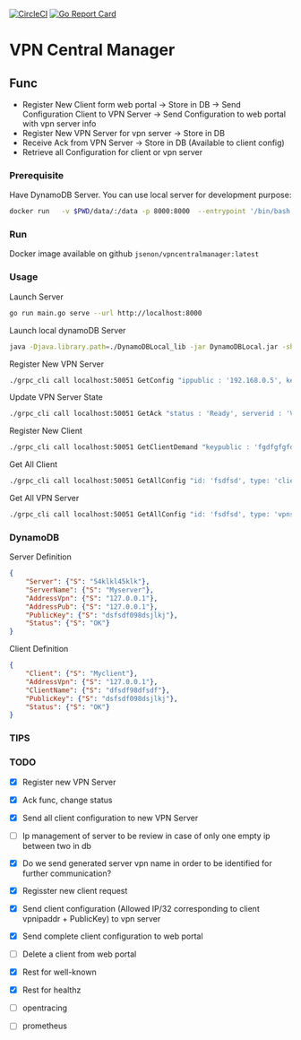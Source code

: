 [![CircleCI](https://circleci.com/gh/jsenon/vpncentralmanager.svg?style=svg)](https://circleci.com/gh/jsenon/vpncentralmanager)
[![Go Report Card](https://goreportcard.com/badge/github.com/jsenon/vpncentralmanager)](https://goreportcard.com/report/github.com/jsenon/vpncentralmanager)

# VPN Central Manager

## Func

- Register New Client form web portal -> Store in DB -> Send Configuration Client to VPN Server -> Send Configuration to web portal with vpn server info
- Register New VPN Server for vpn server -> Store in DB
- Receive Ack from VPN Server -> Store in DB (Available to client config)
- Retrieve all Configuration for client or vpn server

### Prerequisite

Have DynamoDB Server.
You can use local server for development purpose:

```sh
docker run   -v $PWD/data/:/data -p 8000:8000  --entrypoint '/bin/bash'  amazon/dynamodb-local -c 'java -Djava.library.path=./DynamoDBLocal_lib -jar DynamoDBLocal.jar -sharedDb -dbPath /data'
```

### Run

Docker image available on github `jsenon/vpncentralmanager:latest`

### Usage

Launch Server

```sh
go run main.go serve --url http://localhost:8000
```

Launch local dynamoDB Server

```sh
java -Djava.library.path=./DynamoDBLocal_lib -jar DynamoDBLocal.jar -sharedDb
```

Register New VPN Server

```sh
./grpc_cli call localhost:50051 GetConfig "ippublic : '192.168.0.5', keypublic : 'fdjlfdsjkf989dfjsklj', hostname : 'Server1'"
```

Update VPN Server State

```sh
./grpc_cli call localhost:50051 GetAck "status : 'Ready', serverid : 'VcnfxJcuibnfbmta'"
```

Register New Client

```sh
./grpc_cli call localhost:50051 GetClientDemand "keypublic : 'fgdfgfgfdg867gfdgdf', hostname : 'Myclient1'"
```

Get All Client

```sh
./grpc_cli call localhost:50051 GetAllConfig "id: 'fsdfsd', type: 'client'"
```

Get All VPN Server

```sh
./grpc_cli call localhost:50051 GetAllConfig "id: 'fsdfsd', type: 'vpnserver'"
```

### DynamoDB

Server Definition

```json
{
    "Server": {"S": "54klkl45klk"},
    "ServerName": {"S": "Myserver"},
    "AddressVpn": {"S": "127.0.0.1"},
    "AddressPub": {"S": "127.0.0.1"},
    "PublicKey": {"S": "dsfsdf098dsjlkj"},
    "Status": {"S": "OK"}
}
```

Client Definition

```json
{
    "Client": {"S": "Myclient"},
    "AddressVpn": {"S": "127.0.0.1"},
    "ClientName": {"S": "dfsdf98dfsdf"},
    "PublicKey": {"S": "dsfsdf098dsjlkj"},
    "Status": {"S": "OK"}
}
```

### TIPS

### TODO

- [x] Register new VPN Server
- [x] Ack func, change status
- [x] Send all client configuration to new VPN Server
- [ ] Ip management of server to be review in case of only one empty ip between two in db
- [x] Do we send generated server vpn name in order to be identified for further communication?

- [x] Regisster new client request
- [x] Send client configuration (Allowed IP/32 corresponding to client vpnipaddr + PublicKey) to vpn server
- [x] Send complete client configuration to web portal
- [ ] Delete a client from web portal

- [x] Rest for well-known
- [x] Rest for healthz
- [ ] opentracing
- [ ] prometheus